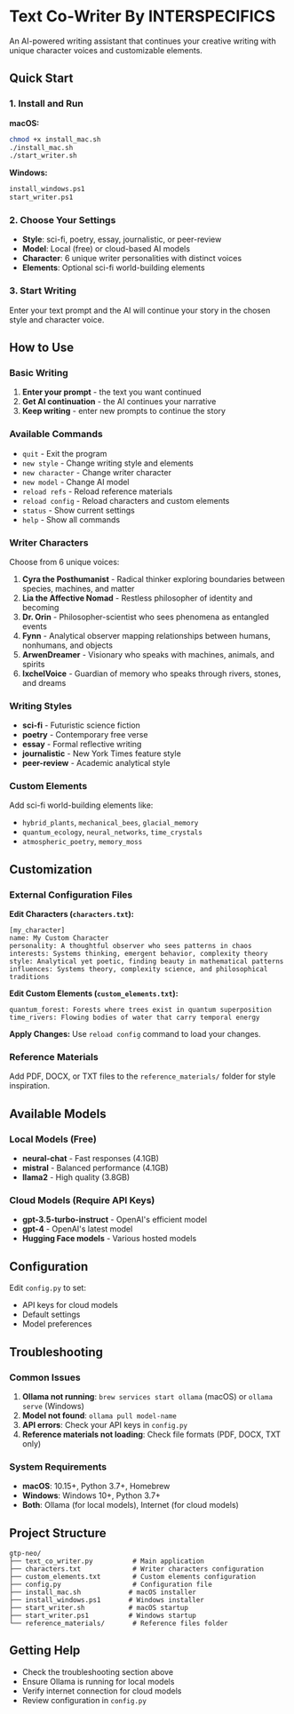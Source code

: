 # Text Co-Writer By INTERSPECIFICS

An AI-powered writing assistant that continues your creative writing with unique character voices and customizable elements.

## Quick Start

### 1. Install and Run

**macOS:**
```bash
chmod +x install_mac.sh
./install_mac.sh
./start_writer.sh
```

**Windows:**
```cmd
install_windows.ps1
start_writer.ps1
```

### 2. Choose Your Settings
- **Style**: sci-fi, poetry, essay, journalistic, or peer-review
- **Model**: Local (free) or cloud-based AI models
- **Character**: 6 unique writer personalities with distinct voices
- **Elements**: Optional sci-fi world-building elements

### 3. Start Writing
Enter your text prompt and the AI will continue your story in the chosen style and character voice.

## How to Use

### Basic Writing
1. **Enter your prompt** - the text you want continued
2. **Get AI continuation** - the AI continues your narrative
3. **Keep writing** - enter new prompts to continue the story

### Available Commands
- `quit` - Exit the program
- `new style` - Change writing style and elements
- `new character` - Change writer character
- `new model` - Change AI model
- `reload refs` - Reload reference materials
- `reload config` - Reload characters and custom elements
- `status` - Show current settings
- `help` - Show all commands

### Writer Characters

Choose from 6 unique voices:

1. **Cyra the Posthumanist** - Radical thinker exploring boundaries between species, machines, and matter
2. **Lia the Affective Nomad** - Restless philosopher of identity and becoming
3. **Dr. Orin** - Philosopher-scientist who sees phenomena as entangled events
4. **Fynn** - Analytical observer mapping relationships between humans, nonhumans, and objects
5. **ArwenDreamer** - Visionary who speaks with machines, animals, and spirits
6. **IxchelVoice** - Guardian of memory who speaks through rivers, stones, and dreams

### Writing Styles
- **sci-fi** - Futuristic science fiction
- **poetry** - Contemporary free verse
- **essay** - Formal reflective writing
- **journalistic** - New York Times feature style
- **peer-review** - Academic analytical style

### Custom Elements
Add sci-fi world-building elements like:
- `hybrid_plants`, `mechanical_bees`, `glacial_memory`
- `quantum_ecology`, `neural_networks`, `time_crystals`
- `atmospheric_poetry`, `memory_moss`

## Customization

### External Configuration Files

**Edit Characters (`characters.txt`):**
```
[my_character]
name: My Custom Character
personality: A thoughtful observer who sees patterns in chaos
interests: Systems thinking, emergent behavior, complexity theory
style: Analytical yet poetic, finding beauty in mathematical patterns
influences: Systems theory, complexity science, and philosophical traditions
```

**Edit Custom Elements (`custom_elements.txt`):**
```
quantum_forest: Forests where trees exist in quantum superposition
time_rivers: Flowing bodies of water that carry temporal energy
```

**Apply Changes:** Use `reload config` command to load your changes.

### Reference Materials
Add PDF, DOCX, or TXT files to the `reference_materials/` folder for style inspiration.

## Available Models

### Local Models (Free)
- **neural-chat** - Fast responses (4.1GB)
- **mistral** - Balanced performance (4.1GB)
- **llama2** - High quality (3.8GB)

### Cloud Models (Require API Keys)
- **gpt-3.5-turbo-instruct** - OpenAI's efficient model
- **gpt-4** - OpenAI's latest model
- **Hugging Face models** - Various hosted models

## Configuration

Edit `config.py` to set:
- API keys for cloud models
- Default settings
- Model preferences

## Troubleshooting

### Common Issues
1. **Ollama not running**: `brew services start ollama` (macOS) or `ollama serve` (Windows)
2. **Model not found**: `ollama pull model-name`
3. **API errors**: Check your API keys in `config.py`
4. **Reference materials not loading**: Check file formats (PDF, DOCX, TXT only)

### System Requirements
- **macOS**: 10.15+, Python 3.7+, Homebrew
- **Windows**: Windows 10+, Python 3.7+
- **Both**: Ollama (for local models), Internet (for cloud models)

## Project Structure
```
gtp-neo/
├── text_co_writer.py          # Main application
├── characters.txt             # Writer characters configuration
├── custom_elements.txt        # Custom elements configuration
├── config.py                  # Configuration file
├── install_mac.sh            # macOS installer
├── install_windows.ps1       # Windows installer
├── start_writer.sh           # macOS startup
├── start_writer.ps1          # Windows startup
└── reference_materials/       # Reference files folder
```

## Getting Help
- Check the troubleshooting section above
- Ensure Ollama is running for local models
- Verify internet connection for cloud models
- Review configuration in `config.py`



